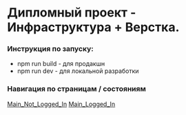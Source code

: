 # Дипломный проект - Инфраструктура + Верстка.

### Инструкция по запуску:
* npm run build - для продакшн
* npm run dev - для локальной разработки

### Навигация по страницам / состояниям
[Main_Not_Logged_In](https://shishovka.github.io/news-explorer-frontend/)
[Main_Logged_In](https://shishovka.github.io/news-explorer-frontend/main-logged-in)